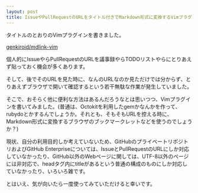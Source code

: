 ```yaml
---
layout: post
title: IssueやPullRequestのURLをタイトル付きでMarkdown形式に変換するVimプラグイン 
---
```

タイトルのとおりのVimプラグインを書きました。

[genkiroid/mdlink-vim](https://github.com/genkiroid/mdlink-vim)

<!--more-->

個人的にIssueやらPullRequestのURLを議事録やらTODOリストやらにとりあえず貼っておく機会が多くあります。

そして、後でそのURLを見た時に、なんのURLなのか見ただけでは分からず、とりあえずブラウザで開いて確認するという若干無駄な作業が発生していました。

そこで、おそらく他に便利な方法はあるんだろうなとは思いつつ、Vimプラグインを書いてみました。(普通は、Octokitを利用したgemかなんかを作って、rubydoとかするんでしょうか。それとも、そもそもURLを控える時に、Markdown形式に変換するブラウザのブックマークレットなどを使うのでしょうか？)

現状、自分の利用目的しか考えていないため、GitHubのプライベートリポジトリおよびGitHub Enterpriseについては、IssueとPullRequestのURLにしか対応していなかったり、GitHub以外のWebページに関しては、UTF-8以外のページには非対応で、headタグ内にtitleがあるという普通の構成のものにしか対応していなかったり、いろいろ雑です。

とはいえ、気が向いたら一度使ってみていただけると幸いです。

